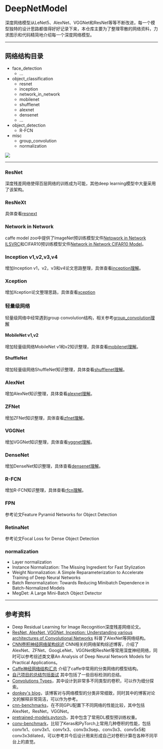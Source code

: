 # DeepNetModel

深度网络模型从LeNet5、AlexNet、VGGNet和ResNet等等不断改进，每一个模型独特的设计思路都值得好好记录下来，本仓库主要为了整理零散的网络资料，力求图示和代码精简地介绍每一个深度网络模型。


---
## 网络结构目录

- face_detection
    - ...
- object_classification
    - resnet
    - inception
    - network_in_network
    - mobilenet
    - shufflenet
    - alexnet
    - densenet
    - ...
- object_detection
    - R-FCN
- misc
    - group_convolution
    - normalization

![](http://chenguanfuqq.gitee.io/tuquan2/img_2018_5/object_classification_survey_total.png)

---
### ResNet

深度残差网络使得百层网络的训练成为可能，其他deep learning模型中大量采用了该架构。

### ResNeXt

具体查看[resnext](./object_classification/resnext/ReadMe.md)


### Network in Network

caffe model zoo中提供了ImageNet预训练模型文件[Netowork in Network ILSVRC](https://drive.google.com/drive/folders/0B0IedYUunOQINEFtUi1QNWVhVVU)和CIFAR10预训练模型文件[Network in Network CIFAR10 Model](https://gist.github.com/mavenlin/e56253735ef32c3c296d)。

### Inception v1,v2,v3,v4

增加Inception v1，v2，v3和v4论文思路整理，具体查看[inception理解](./object_classification/inception/ReadMe.md)。

### Xception

增加Xception论文整理思路，具体查看[xception](./object_classification/xception/ReadMe.md)

### 轻量级网络

轻量级网络中经常遇到group convolution结构，相关参考[group_convolution理解]()

#### MobileNet v1,v2

增加轻量级网络MobileNet v1和v2知识整理，具体查看[mobilenet理解](./object_classification/mobilenet/ReadMe.md)。

#### ShuffleNet

增加轻量级网络ShuffleNet知识整理，具体查看[shufflenet理解](./object_classification/shufflenet/ReadMe.md)。

### AlexNet

增加AlexNet知识整理，具体查看[alexnet理解](./object_classification/alexnet/ReadMe.md)。

### ZFNet

增加ZFNet知识整理，具体查看[zfnet理解](./object_classification/zfnet/ReadMe.md)。

### VGGNet

增加VGGNet知识整理，具体查看[vggnet理解](./object_classification/vgg/ReadMe.md)。

### DenseNet

增加DenseNet知识整理，具体查看[densenet理解](./object_classification/densenet/ReadMe.md)。

### R-FCN

增加R-FCN知识整理，具体查看[rfcn理解](./object_detection/rfcn/ReadMe.md)。

### FPN

参考论文Feature Pyramid Networks for Object Detection

### RetinaNet

参考论文Focal Loss for Dense Object Detection

### normalization

- Layer normalization
- Instance Normalization: The Missing Ingredient for Fast Stylization
- Weight Normalization: A Simple Reparameterization to Accelerate Training of Deep Neural Networks
- Batch Renormalization: Towards Reducing Minibatch Dependence in Batch-Normalized Models
- MegDet: A Large Mini-Batch Object Detector

---
## 参考资料

- Deep Residual Learning for Image Recognition深度残差网络论文。
- [ResNet, AlexNet, VGGNet, Inception: Understanding various architectures of Convolutional Networks](http://cv-tricks.com/cnn/understand-resnet-alexnet-vgg-inception/) 科普了AlexNet等网络结构。
- [CNN卷积神经网络架构综述](https://chenzomi12.github.io/2016/12/13/CNN-Architectures/) CNN相关的网络架构综述博客，介绍了AlexNet、ZFNet、GoogLeNet、VGGNet和ResNet等常用深度神经网络，同时可以参考综述类文章An Analysis of Deep Neural Network Models for Practical Applications。
- [Caffe神经网络结构汇总](http://noahsnail.com/2017/06/01/2017-6-1-Caffe%E7%BD%91%E7%BB%9C%E7%BB%93%E6%9E%84%E6%80%BB%E7%BB%93/) 介绍了caffe中常用的分类网络的模型结构。
- [自己项目的总结包括面试](https://www.cnblogs.com/ymjyqsx/p/7661088.html) 其中包括了一些目标检测的总结。
- [Convolutions Types](https://ikhlestov.github.io/pages/machine-learning/convolutions-types/)，其中设计到非常多不同类型的卷积，可以作为细分探索。
- [donkey's blog](https://littletomatodonkey.github.io/)，该博客对与网络模型的分类非常细致，同时其中的博客对论文的解释非常简洁，可以作为参考。
- [cnn-benchmarks](https://github.com/jcjohnson/cnn-benchmarks)，在不同GPU配置下不同网络的性能比较，其中包括AlexNet，ResNet，VGGNet。
- [pretrained-models.pytorch](https://github.com/Cadene/pretrained-models.pytorch)，其中包含了常用DL模型预训练权重。
- [conv-benchmark](https://github.com/yu4u/conv-benchmark)，比较了Keras和PyTorch上常用几种卷积的性能，包括conv1x1、conv3x1、conv1x3、conv3x3sep、conv3x3、conv5x5和conv3x3dilated，可以参考并今后设计用来形成自己对卷积计算在各种不同平台上的直觉。
